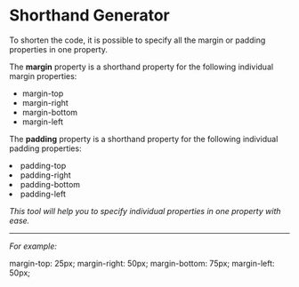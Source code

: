 # Shorthand Generator

To shorten the code, it is possible to specify all the margin or padding properties in one property.

The <strong>margin</strong> property is a shorthand property for the following individual margin properties:

<ul>
<li>margin-top</li>
<li>margin-right</li>
<li>margin-bottom</li>
<li>margin-left</li>
</ul>

The <strong>padding</strong> property is a shorthand property for the following individual padding properties:

<li>padding-top</li>
<li>padding-right</li>
<li>padding-bottom</li>
<li>padding-left</li>

<i>This tool will help you to specify individual properties in one property with ease.</i>

<hr>

<em>For example:</em>

margin-top: 25px;
margin-right: 50px;
margin-bottom: 75px;
margin-left: 50px;
